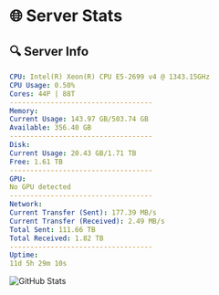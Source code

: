 # 🌐 Server Stats
## 🔍 Server Info
```yaml
CPU: Intel(R) Xeon(R) CPU E5-2699 v4 @ 1343.15GHz
CPU Usage: 0.50%
Cores: 44P | 88T
-----------------------------------
Memory:
Current Usage: 143.97 GB/503.74 GB
Available: 356.40 GB
-----------------------------------
Disk:
Current Usage: 20.43 GB/1.71 TB
Free: 1.61 TB
-----------------------------------
GPU:
No GPU detected
-----------------------------------
Network:
Current Transfer (Sent): 177.39 MB/s
Current Transfer (Received): 2.49 MB/s
Total Sent: 111.66 TB
Total Received: 1.82 TB
-----------------------------------
Uptime:
11d 5h 29m 10s
```
![GitHub Stats](https://img.shields.io/badge/Updated-2025-02-19_04:12:28-blue)